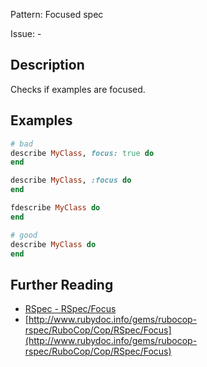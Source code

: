Pattern: Focused spec

Issue: -

## Description

Checks if examples are focused.

## Examples

```ruby
# bad
describe MyClass, focus: true do
end

describe MyClass, :focus do
end

fdescribe MyClass do
end

# good
describe MyClass do
end
```

## Further Reading

* [RSpec - RSpec/Focus](https://rubocop-rspec.readthedocs.io/en/latest/cops_rspec/#rspecfocus)
* [http://www.rubydoc.info/gems/rubocop-rspec/RuboCop/Cop/RSpec/Focus](http://www.rubydoc.info/gems/rubocop-rspec/RuboCop/Cop/RSpec/Focus)
